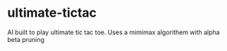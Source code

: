 # ultimate-tictac
AI built to play ultimate tic tac toe.
Uses a mimimax algorithem with alpha beta pruning
